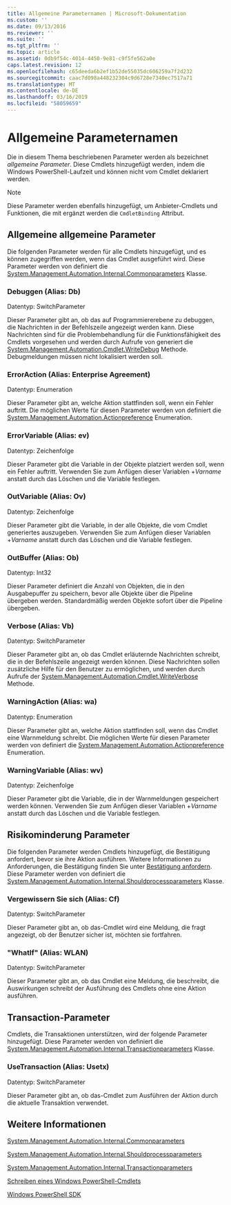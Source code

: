 ```yaml
---
title: Allgemeine Parameternamen | Microsoft-Dokumentation
ms.custom: ''
ms.date: 09/13/2016
ms.reviewer: ''
ms.suite: ''
ms.tgt_pltfrm: ''
ms.topic: article
ms.assetid: 0db9f54c-4014-4450-9e81-c9f5fe562a0e
caps.latest.revision: 12
ms.openlocfilehash: c65deeda6b2ef1b52de55035dc606259a7f2d232
ms.sourcegitcommit: caac7d098a448232304c9d6728e7340ec7517a71
ms.translationtype: MT
ms.contentlocale: de-DE
ms.lasthandoff: 03/16/2019
ms.locfileid: "58059659"
---
```

# <a name="common-parameter-names"></a>Allgemeine Parameternamen

Die in diesem Thema beschriebenen Parameter werden als bezeichnet *allgemeine Parameter*. Diese Cmdlets hinzugefügt werden, indem die Windows PowerShell-Laufzeit und können nicht vom Cmdlet deklariert werden.

> [!NOTE]
> Diese Parameter werden ebenfalls hinzugefügt, um Anbieter-Cmdlets und Funktionen, die mit ergänzt werden die `CmdletBinding` Attribut.

## <a name="general-common-parameters"></a>Allgemeine allgemeine Parameter

Die folgenden Parameter werden für alle Cmdlets hinzugefügt, und es können zugegriffen werden, wenn das Cmdlet ausgeführt wird. Diese Parameter werden von definiert die [System.Management.Automation.Internal.Commonparameters](/dotnet/api/System.Management.Automation.Internal.CommonParameters) Klasse.

### <a name="debug-alias-db"></a>Debuggen (Alias: Db)

Datentyp: SwitchParameter

Dieser Parameter gibt an, ob das auf Programmiererebene zu debuggen, die Nachrichten in der Befehlszeile angezeigt werden kann. Diese Nachrichten sind für die Problembehandlung für die Funktionsfähigkeit des Cmdlets vorgesehen und werden durch Aufrufe von generiert die [System.Management.Automation.Cmdlet.WriteDebug](/dotnet/api/System.Management.Automation.Cmdlet.WriteDebug) Methode. Debugmeldungen müssen nicht lokalisiert werden soll.

### <a name="erroraction-alias-ea"></a>ErrorAction (Alias: Enterprise Agreement)

Datentyp: Enumeration

Dieser Parameter gibt an, welche Aktion stattfinden soll, wenn ein Fehler auftritt. Die möglichen Werte für diesen Parameter werden von definiert die [System.Management.Automation.Actionpreference](/dotnet/api/System.Management.Automation.ActionPreference) Enumeration.

### <a name="errorvariable-alias-ev"></a>ErrorVariable (Alias: ev)

Datentyp: Zeichenfolge

Dieser Parameter gibt die Variable in der Objekte platziert werden soll, wenn ein Fehler auftritt. Verwenden Sie zum Anfügen dieser Variablen +*Varname* anstatt durch das Löschen und die Variable festlegen.

### <a name="outvariable-alias-ov"></a>OutVariable (Alias: Ov)

Datentyp: Zeichenfolge

Dieser Parameter gibt die Variable, in der alle Objekte, die vom Cmdlet generiertes auszugeben. Verwenden Sie zum Anfügen dieser Variablen +*Varname* anstatt durch das Löschen und die Variable festlegen.

### <a name="outbuffer-alias-ob"></a>OutBuffer (Alias: Ob)

Datentyp: Int32

Dieser Parameter definiert die Anzahl von Objekten, die in den Ausgabepuffer zu speichern, bevor alle Objekte über die Pipeline übergeben werden. Standardmäßig werden Objekte sofort über die Pipeline übergeben.

### <a name="verbose-alias-vb"></a>Verbose (Alias: Vb)

Datentyp: SwitchParameter

Dieser Parameter gibt an, ob das Cmdlet erläuternde Nachrichten schreibt, die in der Befehlszeile angezeigt werden können. Diese Nachrichten sollen zusätzliche Hilfe für den Benutzer zu ermöglichen, und werden durch Aufrufe der [System.Management.Automation.Cmdlet.WriteVerbose](/dotnet/api/System.Management.Automation.Cmdlet.WriteVerbose) Methode.

### <a name="warningaction-alias-wa"></a>WarningAction (Alias: wa)

Datentyp: Enumeration

Dieser Parameter gibt an, welche Aktion stattfinden soll, wenn das Cmdlet eine Warnmeldung schreibt. Die möglichen Werte für diesen Parameter werden von definiert die [System.Management.Automation.Actionpreference](/dotnet/api/System.Management.Automation.ActionPreference) Enumeration.

### <a name="warningvariable-alias-wv"></a>WarningVariable (Alias: wv)

Datentyp: Zeichenfolge

Dieser Parameter gibt die Variable, die in der Warnmeldungen gespeichert werden können. Verwenden Sie zum Anfügen dieser Variablen +*Varname* anstatt durch das Löschen und die Variable festlegen.

## <a name="risk-mitigation-parameters"></a>Risikominderung Parameter

Die folgenden Parameter werden Cmdlets hinzugefügt, die Bestätigung anfordert, bevor sie ihre Aktion ausführen. Weitere Informationen zu Anforderungen, die Bestätigung finden Sie unter [Bestätigung anfordern](./requesting-confirmation-from-cmdlets.md). Diese Parameter werden von definiert die [System.Management.Automation.Internal.Shouldprocessparameters](/dotnet/api/System.Management.Automation.Internal.ShouldProcessParameters) Klasse.

### <a name="confirm-alias-cf"></a>Vergewissern Sie sich (Alias: Cf)

Datentyp: SwitchParameter

Dieser Parameter gibt an, ob das-Cmdlet wird eine Meldung, die fragt angezeigt, ob der Benutzer sicher ist, möchten sie fortfahren.

### <a name="whatif-alias-wi"></a>"WhatIf" (Alias: WLAN)

Datentyp: SwitchParameter

Dieser Parameter gibt an, ob das Cmdlet eine Meldung, die beschreibt, die Auswirkungen schreibt der Ausführung des Cmdlets ohne eine Aktion ausführen.

## <a name="transaction-parameters"></a>Transaction-Parameter

Cmdlets, die Transaktionen unterstützen, wird der folgende Parameter hinzugefügt. Diese Parameter werden von definiert die [System.Management.Automation.Internal.Transactionparameters](/dotnet/api/System.Management.Automation.Internal.TransactionParameters) Klasse.

### <a name="usetransaction-alias-usetx"></a>UseTransaction (Alias: Usetx)

Datentyp: SwitchParameter

Dieser Parameter gibt an, ob das-Cmdlet zum Ausführen der Aktion durch die aktuelle Transaktion verwendet.

## <a name="see-also"></a>Weitere Informationen

[System.Management.Automation.Internal.Commonparameters](/dotnet/api/System.Management.Automation.Internal.CommonParameters)

[System.Management.Automation.Internal.Shouldprocessparameters](/dotnet/api/System.Management.Automation.Internal.ShouldProcessParameters)

[System.Management.Automation.Internal.Transactionparameters](/dotnet/api/System.Management.Automation.Internal.TransactionParameters)

[Schreiben eines Windows PowerShell-Cmdlets](./writing-a-windows-powershell-cmdlet.md)

[Windows PowerShell SDK](../windows-powershell-reference.md)
